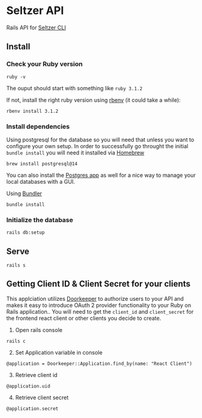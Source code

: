 # Seltzer API

Rails API for [Seltzer CLI](https://github.com/fizzypop-studio/seltzer)

## Install

### Check your Ruby version

```shell
ruby -v
```

The ouput should start with something like `ruby 3.1.2`

If not, install the right ruby version using [rbenv](https://github.com/rbenv/rbenv) (it could take a while):

```shell
rbenv install 3.1.2
```

### Install dependencies

Using postgresql for the database so you will need that unless you want to configure your own setup. In order to successfully go throught the initial `bundle install` you will need it installed via [Homebrew](https://brew.sh/)

```shell
brew install postgresql@14
```

You can also install the [Postgres app](https://postgresapp.com/downloads.html) as well for a nice way to manage your local databases with a GUI.

Using [Bundler](https://github.com/bundler/bundler)

```shell
bundle install
```

### Initialize the database

```shell
rails db:setup
```

## Serve

```shell
rails s
```

## Getting Client ID & Client Secret for your clients

This applciation utilizes [Doorkeeper](https://github.com/doorkeeper-gem/doorkeeper) to authorize users to your API and makes it easy to introduce OAuth 2 provider functionality to your Ruby on Rails application.. You will need to get the `client_id` and `client_secret` for the frontend react client or other clients you decide to create. 

1. Open rails console

```shell
rails c
```

2. Set Application variable in console
   
```shell
@application = Doorkeeper::Application.find_by(name: "React Client")
```

3. Retrieve client id

```shell
@application.uid
```

4. Retrieve client secret

```shell
@application.secret
```
